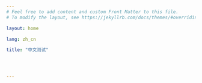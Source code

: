 ```yaml
---
# Feel free to add content and custom Front Matter to this file.
# To modify the layout, see https://jekyllrb.com/docs/themes/#overriding-theme-defaults

layout: home

lang: zh_cn

title: "中文测试"




---
```

